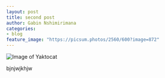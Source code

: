 ```yaml
---
layout: post
title: second post
author: Gabin Nshimirimana
categories:
- blog
feature_image: "https://picsum.photos/2560/600?image=872"
---
```


![Image of Yaktocat](https://picsum.photos/id/872/2560/600)

bjnjwjkhjw
